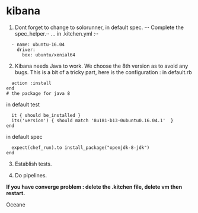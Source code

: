 # kibana

1. Dont forget to change to solorunner, in default spec.
⋅⋅⋅ Complete the spec_helper.⋅⋅
... in .kitchen.yml :⋅⋅

```platforms:
  - name: ubuntu-16.04
    driver:
      box: ubuntu/xenial64
```

2. Kibana needs Java to work. We choose the 8th version as to avoid any bugs.
This is a bit of a tricky part, here is the configuration :
in default.rb
```package "openjdk-8-jdk" do
  action :install
end
# the package for java 8
```
in default test
```describe package("openjdk-8-jdk") do
  it { should be_installed }
  its('version') { should match '8u181-b13-0ubuntu0.16.04.1'  }
end
```
in default spec
```it "should install openjdk-8-jdk" do
  expect(chef_run).to install_package("openjdk-8-jdk")
end
```

3. Establish tests.

4. Do pipelines.


**If you have converge problem : delete the .kitchen file, delete vm then restart.**

Oceane
